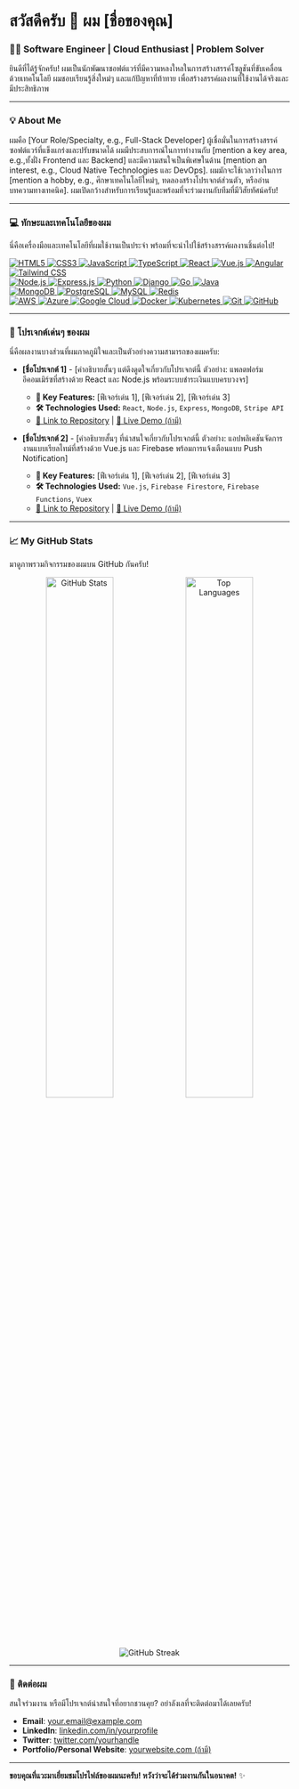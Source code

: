 # สวัสดีครับ 👋 ผม **[ชื่อของคุณ]**

### **👨‍💻 Software Engineer | Cloud Enthusiast | Problem Solver**

ยินดีที่ได้รู้จักครับ! ผมเป็นนักพัฒนาซอฟต์แวร์ที่มีความหลงใหลในการสร้างสรรค์โซลูชันที่ขับเคลื่อนด้วยเทคโนโลยี ผมชอบเรียนรู้สิ่งใหม่ๆ และแก้ปัญหาที่ท้าทาย เพื่อสร้างสรรค์ผลงานที่ใช้งานได้จริงและมีประสิทธิภาพ

---

### **💡 About Me**

ผมคือ [Your Role/Specialty, e.g., Full-Stack Developer] ผู้เชื่อมั่นในการสร้างสรรค์ซอฟต์แวร์ที่แข็งแกร่งและปรับขนาดได้ ผมมีประสบการณ์ในการทำงานกับ [mention a key area, e.g.,ทั้งฝั่ง Frontend และ Backend] และมีความสนใจเป็นพิเศษในด้าน [mention an interest, e.g., Cloud Native Technologies และ DevOps]. ผมมักจะใช้เวลาว่างในการ [mention a hobby, e.g., ศึกษาเทคโนโลยีใหม่ๆ, ทดลองสร้างโปรเจกต์ส่วนตัว, หรืออ่านบทความทางเทคนิค]. ผมเปิดกว้างสำหรับการเรียนรู้และพร้อมที่จะร่วมงานกับทีมที่มีวิสัยทัศน์ครับ!

---

### **💻 ทักษะและเทคโนโลยีของผม**

นี่คือเครื่องมือและเทคโนโลยีที่ผมใช้งานเป็นประจำ พร้อมที่จะนำไปใช้สร้างสรรค์ผลงานชิ้นต่อไป!

<p align="left">
  <a href="https://developer.mozilla.org/en-US/docs/Web/HTML" target="_blank" rel="noreferrer">
    <img src="https://img.shields.io/badge/HTML5-E34F26?style=for-the-badge&logo=html5&logoColor=white" alt="HTML5" />
  </a>
  <a href="https://developer.mozilla.org/en-US/docs/Web/CSS" target="_blank" rel="noreferrer">
    <img src="https://img.shields.io/badge/CSS3-1572B6?style=for-the-badge&logo=css3&logoColor=white" alt="CSS3" />
  </a>
  <a href="https://developer.mozilla.org/en-US/docs/Web/JavaScript" target="_blank" rel="noreferrer">
    <img src="https://img.shields.io/badge/JavaScript-F7DF1E?style=for-the-badge&logo=javascript&logoColor=black" alt="JavaScript" />
  </a>
  <a href="https://www.typescriptlang.org/" target="_blank" rel="noreferrer">
    <img src="https://img.shields.io/badge/TypeScript-3178C6?style=for-the-badge&logo=typescript&logoColor=white" alt="TypeScript" />
  </a>
  <a href="https://react.dev/" target="_blank" rel="noreferrer">
    <img src="https://img.shields.io/badge/React-61DAFB?style=for-the-badge&logo=react&logoColor=black" alt="React" />
  </a>
  <a href="https://vuejs.org/" target="_blank" rel="noreferrer">
    <img src="https://img.shields.io/badge/Vue.js-4FC08D?style=for-the-badge&logo=vuedotjs&logoColor=white" alt="Vue.js" />
  </a>
  <a href="https://angular.io/" target="_blank" rel="noreferrer">
    <img src="https://img.shields.io/badge/Angular-DD0031?style=for-the-badge&logo=angular&logoColor=white" alt="Angular" />
  </a>
  <a href="https://tailwindcss.com/" target="_blank" rel="noreferrer">
    <img src="https://img.shields.io/badge/Tailwind_CSS-06B6D4?style=for-the-badge&logo=tailwind-css&logoColor=white" alt="Tailwind CSS" />
  </a>
  <br>
  <a href="https://nodejs.org/" target="_blank" rel="noreferrer">
    <img src="https://img.shields.io/badge/Node.js-339933?style=for-the-badge&logo=node.js&logoColor=white" alt="Node.js" />
  </a>
  <a href="https://expressjs.com/" target="_blank" rel="noreferrer">
    <img src="https://img.shields.io/badge/Express.js-000000?style=for-the-badge&logo=express&logoColor=white" alt="Express.js" />
  </a>
  <a href="https://www.python.org/" target="_blank" rel="noreferrer">
    <img src="https://img.shields.io/badge/Python-3776AB?style=for-the-badge&logo=python&logoColor=white" alt="Python" />
  </a>
  <a href="https://www.djangoproject.com/" target="_blank" rel="noreferrer">
    <img src="https://img.shields.io/badge/Django-092E20?style=for-the-badge&logo=django&logoColor=white" alt="Django" />
  </a>
  <a href="https://go.dev/" target="_blank" rel="noreferrer">
    <img src="https://img.shields.io/badge/Go-00ADD8?style=for-the-badge&logo=go&logoColor=white" alt="Go" />
  </a>
  <a href="https://www.java.com/" target="_blank" rel="noreferrer">
    <img src="https://img.shields.io/badge/Java-007396?style=for-the-badge&logo=java&logoColor=white" alt="Java" />
  </a>
  <br>
  <a href="https://www.mongodb.com/" target="_blank" rel="noreferrer">
    <img src="https://img.shields.io/badge/MongoDB-47A248?style=for-the-badge&logo=mongodb&logoColor=white" alt="MongoDB" />
  </a>
  <a href="https://www.postgresql.org/" target="_blank" rel="noreferrer">
    <img src="https://img.shields.io/badge/PostgreSQL-316192?style=for-the-badge&logo=postgresql&logoColor=white" alt="PostgreSQL" />
  </a>
  <a href="https://www.mysql.com/" target="_blank" rel="noreferrer">
    <img src="https://img.shields.io/badge/MySQL-4479A1?style=for-the-badge&logo=mysql&logoColor=white" alt="MySQL" />
  </a>
  <a href="https://redis.io/" target="_blank" rel="noreferrer">
    <img src="https://img.shields.io/badge/Redis-DC382D?style=for-the-badge&logo=redis&logoColor=white" alt="Redis" />
  </a>
  <br>
  <a href="https://aws.amazon.com/" target="_blank" rel="noreferrer">
    <img src="https://img.shields.io/badge/AWS-232F3E?style=for-the-badge&logo=amazonaws&logoColor=white" alt="AWS" />
  </a>
  <a href="https://azure.microsoft.com/" target="_blank" rel="noreferrer">
    <img src="https://img.shields.io/badge/Azure-0078D4?style=for-the-badge&logo=microsoftazure&logoColor=white" alt="Azure" />
  </a>
  <a href="https://cloud.google.com/" target="_blank" rel="noreferrer">
    <img src="https://img.shields.io/badge/Google_Cloud-4285F4?style=for-the-badge&logo=google-cloud&logoColor=white" alt="Google Cloud" />
  </a>
  <a href="https://www.docker.com/" target="_blank" rel="noreferrer">
    <img src="https://img.shields.io/badge/Docker-2496ED?style=for-the-badge&logo=docker&logoColor=white" alt="Docker" />
  </a>
  <a href="https://kubernetes.io/" target="_blank" rel="noreferrer">
    <img src="https://img.shields.io/badge/Kubernetes-326CE5?style=for-the-badge&logo=kubernetes&logoColor=white" alt="Kubernetes" />
  </a>
  <a href="https://git-scm.com/" target="_blank" rel="noreferrer">
    <img src="https://img.shields.io/badge/Git-F05032?style=for-the-badge&logo=git&logoColor=white" alt="Git" />
  </a>
  <a href="https://github.com/" target="_blank" rel="noreferrer">
    <img src="https://img.shields.io/badge/GitHub-181717?style=for-the-badge&logo=github&logoColor=white" alt="GitHub" />
  </a>
</p>

---

### **🚀 โปรเจกต์เด่นๆ ของผม**

นี่คือผลงานบางส่วนที่ผมภาคภูมิใจและเป็นตัวอย่างความสามารถของผมครับ:

* **[ชื่อโปรเจกต์ 1]** - [คำอธิบายสั้นๆ แต่ดึงดูดใจเกี่ยวกับโปรเจกต์นี้ ตัวอย่าง: แพลตฟอร์มอีคอมเมิร์ซที่สร้างด้วย React และ Node.js พร้อมระบบชำระเงินแบบครบวงจร]
    * **🔑 Key Features:** [ฟีเจอร์เด่น 1], [ฟีเจอร์เด่น 2], [ฟีเจอร์เด่น 3]
    * **🛠️ Technologies Used:** `React`, `Node.js`, `Express`, `MongoDB`, `Stripe API`
    * [🔗 Link to Repository](https://github.com/yourusername/project1) | [🚀 Live Demo (ถ้ามี)](https://yourproject1.vercel.app)

* **[ชื่อโปรเจกต์ 2]** - [คำอธิบายสั้นๆ ที่น่าสนใจเกี่ยวกับโปรเจกต์นี้ ตัวอย่าง: แอปพลิเคชันจัดการงานแบบเรียลไทม์ที่สร้างด้วย Vue.js และ Firebase พร้อมการแจ้งเตือนแบบ Push Notification]
    * **🔑 Key Features:** [ฟีเจอร์เด่น 1], [ฟีเจอร์เด่น 2], [ฟีเจอร์เด่น 3]
    * **🛠️ Technologies Used:** `Vue.js`, `Firebase Firestore`, `Firebase Functions`, `Vuex`
    * [🔗 Link to Repository](https://github.com/yourusername/project2) | [🚀 Live Demo (ถ้ามี)](https://yourproject2.netlify.app)

---

### **📈 My GitHub Stats**

มาดูภาพรวมกิจกรรมของผมบน GitHub กันครับ!

<p align="center">
  <img src="https://github-readme-stats.vercel.app/api?username=[PlueAi]&show_icons=true&theme=radical&include_all_commits=true&count_private=true&line_height=25&hide_border=true" alt="GitHub Stats" width="49%" />
  <img src="https://github-readme-stats.vercel.app/api/top-langs/?username=[PlueAi]&layout=compact&theme=radical&hide_title=false&card_width=49%&hide_border=true" alt="Top Languages" width="49%" />
</p>
<p align="center">
  <img src="https://github-readme-streak-stats.herokuapp.com/?user=[PlueAi]&theme=radical&hide_border=true" alt="GitHub Streak" />
</p>

---

### **📧 ติดต่อผม**

สนใจร่วมงาน หรือมีโปรเจกต์น่าสนใจที่อยากชวนคุย? อย่าลังเลที่จะติดต่อมาได้เลยครับ!

* **Email**: [your.email@example.com](mailto:your.email@example.com)
* **LinkedIn**: [linkedin.com/in/yourprofile](https://www.linkedin.com/in/yourprofile)
* **Twitter**: [twitter.com/yourhandle](https://twitter.com/yourhandle)
* **Portfolio/Personal Website**: [yourwebsite.com (ถ้ามี)](https://yourwebsite.com)

---

**ขอบคุณที่แวะมาเยี่ยมชมโปรไฟล์ของผมนะครับ! หวังว่าจะได้ร่วมงานกันในอนาคต!** ✨
